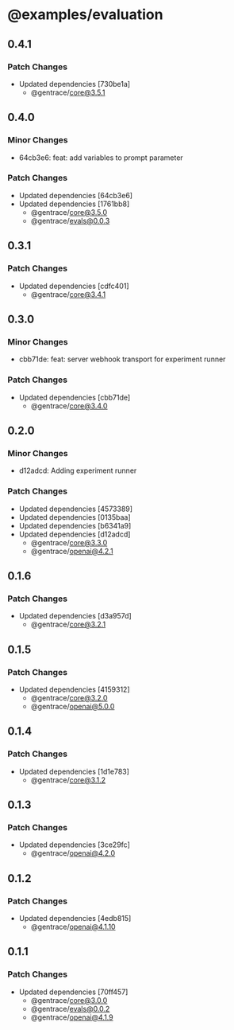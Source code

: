 # @examples/evaluation

## 0.4.1

### Patch Changes

- Updated dependencies [730be1a]
  - @gentrace/core@3.5.1

## 0.4.0

### Minor Changes

- 64cb3e6: feat: add variables to prompt parameter

### Patch Changes

- Updated dependencies [64cb3e6]
- Updated dependencies [1761bb8]
  - @gentrace/core@3.5.0
  - @gentrace/evals@0.0.3

## 0.3.1

### Patch Changes

- Updated dependencies [cdfc401]
  - @gentrace/core@3.4.1

## 0.3.0

### Minor Changes

- cbb71de: feat: server webhook transport for experiment runner

### Patch Changes

- Updated dependencies [cbb71de]
  - @gentrace/core@3.4.0

## 0.2.0

### Minor Changes

- d12adcd: Adding experiment runner

### Patch Changes

- Updated dependencies [4573389]
- Updated dependencies [0135baa]
- Updated dependencies [b6341a9]
- Updated dependencies [d12adcd]
  - @gentrace/core@3.3.0
  - @gentrace/openai@4.2.1

## 0.1.6

### Patch Changes

- Updated dependencies [d3a957d]
  - @gentrace/core@3.2.1

## 0.1.5

### Patch Changes

- Updated dependencies [4159312]
  - @gentrace/core@3.2.0
  - @gentrace/openai@5.0.0

## 0.1.4

### Patch Changes

- Updated dependencies [1d1e783]
  - @gentrace/core@3.1.2

## 0.1.3

### Patch Changes

- Updated dependencies [3ce29fc]
  - @gentrace/openai@4.2.0

## 0.1.2

### Patch Changes

- Updated dependencies [4edb815]
  - @gentrace/openai@4.1.10

## 0.1.1

### Patch Changes

- Updated dependencies [70ff457]
  - @gentrace/core@3.0.0
  - @gentrace/evals@0.0.2
  - @gentrace/openai@4.1.9
